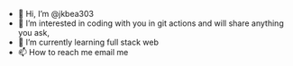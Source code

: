 - 👋 Hi, I’m @jkbea303
- 👀 I’m interested in coding with you in git actions and will share anything you ask,
- 🌱 I’m currently learning full stack web
- 📫 How to reach me email me 




